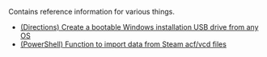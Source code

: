 Contains reference information for various things.

* [(Directions) Create a bootable Windows installation USB drive from any OS](./WindowsSetupFlashDrive.md)
* [(PowerShell) Function to import data from Steam acf/vcd files](./Import-SteamData.ps1)
